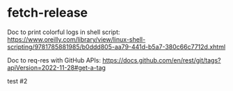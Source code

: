# fetch-release

Doc to print colorful logs in shell script: 
https://www.oreilly.com/library/view/linux-shell-scripting/9781785881985/b0ddd805-aa79-441d-b5a7-380c66c7712d.xhtml


Doc to req-res with GitHub APIs:
https://docs.github.com/en/rest/git/tags?apiVersion=2022-11-28#get-a-tag

test #2
